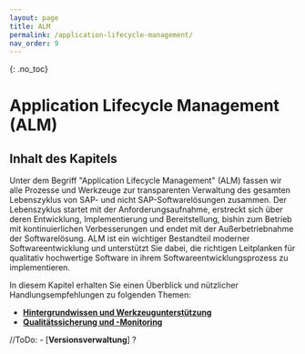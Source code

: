 ```yaml
---
layout: page
title: ALM
permalink: /application-lifecycle-management/
nav_order: 9
---
```


{: .no_toc}
# Application Lifecycle Management (ALM)


## Inhalt des Kapitels
Unter dem Begriff "Application Lifecycle Management" (ALM) fassen wir alle Prozesse und Werkzeuge zur transparenten Verwaltung des gesamten Lebenszyklus von SAP- und nicht SAP-Softwarelösungen zusammen. Der Lebenszyklus startet mit der Anforderungsaufnahme, erstreckt sich über deren Entwicklung, Implementierung und Bereitstellung, bishin zum Betrieb mit kontinuierlichen Verbesserungen und endet mit der Außerbetriebnahme der Softwarelösung. ALM ist ein wichtiger Bestandteil moderner Softwareentwicklung und unterstützt Sie dabei, die richtigen Leitplanken für qualitativ hochwertige Software in ihrem Softwareentwicklungsprozess zu implementieren.

In diesem Kapitel erhalten Sie einen Überblick und nützlicher Handlungsempfehlungen zu folgenden Themen:

- [**Hintergrundwissen und Werkzeugunterstützung**](/ABAP-Leitfaden/application-lifecycle-management/alm-general_information)
- [**Qualitätssicherung und -Monitoring**](/ABAP-Leitfaden/application-lifecycle-management/ensuring-quality)

//ToDo: - [**Versionsverwaltung**] ?
